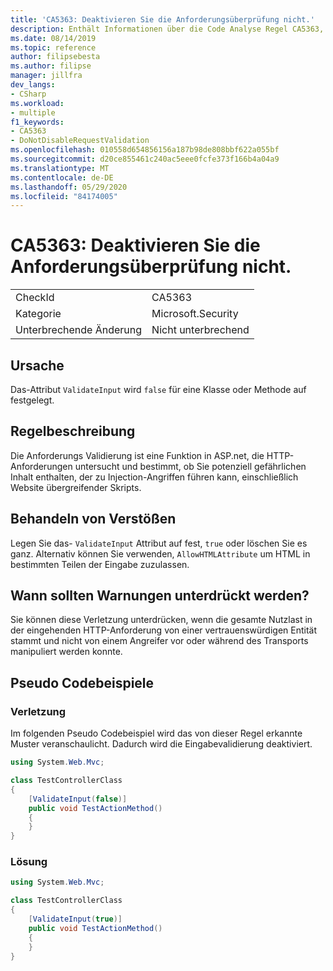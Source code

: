 ```yaml
---
title: 'CA5363: Deaktivieren Sie die Anforderungsüberprüfung nicht.'
description: Enthält Informationen über die Code Analyse Regel CA5363, einschließlich der Gründe, der Behebung von Verstößen und der Zeit, zu der Sie unterdrückt werden soll.
ms.date: 08/14/2019
ms.topic: reference
author: filipsebesta
ms.author: filipse
manager: jillfra
dev_langs:
- CSharp
ms.workload:
- multiple
f1_keywords:
- CA5363
- DoNotDisableRequestValidation
ms.openlocfilehash: 010558d654856156a187b98de808bbf622a055bf
ms.sourcegitcommit: d20ce855461c240ac5eee0fcfe373f166b4a04a9
ms.translationtype: MT
ms.contentlocale: de-DE
ms.lasthandoff: 05/29/2020
ms.locfileid: "84174005"
---
```

# <a name="ca5363-do-not-disable-request-validation"></a>CA5363: Deaktivieren Sie die Anforderungsüberprüfung nicht.

|||
|-|-|
|CheckId|CA5363|
|Kategorie|Microsoft.Security|
|Unterbrechende Änderung|Nicht unterbrechend|

## <a name="cause"></a>Ursache

Das-Attribut `ValidateInput` wird `false` für eine Klasse oder Methode auf festgelegt.

## <a name="rule-description"></a>Regelbeschreibung

Die Anforderungs Validierung ist eine Funktion in ASP.net, die HTTP-Anforderungen untersucht und bestimmt, ob Sie potenziell gefährlichen Inhalt enthalten, der zu Injection-Angriffen führen kann, einschließlich Website übergreifender Skripts.

## <a name="how-to-fix-violations"></a>Behandeln von Verstößen

Legen Sie das- `ValidateInput` Attribut auf fest, `true` oder löschen Sie es ganz. Alternativ können Sie verwenden, `AllowHTMLAttribute` um HTML in bestimmten Teilen der Eingabe zuzulassen.

## <a name="when-to-suppress-warnings"></a>Wann sollten Warnungen unterdrückt werden?

Sie können diese Verletzung unterdrücken, wenn die gesamte Nutzlast in der eingehenden HTTP-Anforderung von einer vertrauenswürdigen Entität stammt und nicht von einem Angreifer vor oder während des Transports manipuliert werden konnte.

## <a name="pseudo-code-examples"></a>Pseudo Codebeispiele

### <a name="violation"></a>Verletzung

Im folgenden Pseudo Codebeispiel wird das von dieser Regel erkannte Muster veranschaulicht.
Dadurch wird die Eingabevalidierung deaktiviert.

```csharp
using System.Web.Mvc;

class TestControllerClass
{
    [ValidateInput(false)]
    public void TestActionMethod()
    {
    }
}
```

### <a name="solution"></a>Lösung

```csharp
using System.Web.Mvc;

class TestControllerClass
{
    [ValidateInput(true)]
    public void TestActionMethod()
    {
    }
}
```
